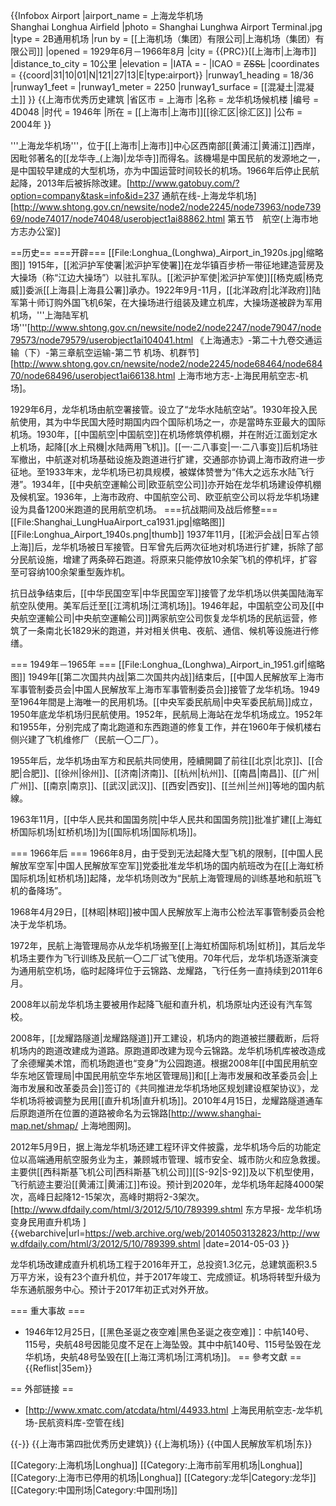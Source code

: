 {{Infobox Airport
|airport_name = 上海龙华机场<br />Shanghai Longhua Airfield
|photo = Shanghai Lunghwa Airport Terminal.jpg
|type = 2B通用机场
|run by = [[上海机场（集团）有限公司|上海机场（集团）有限公司]]
|opened = 1929年6月－1966年8月
|city = {{PRC}}[[上海市|上海市]]
|distance_to_city = 10公里
|elevation = 
|IATA = -
|ICAO = <s>ZSSL</s>
|coordinates = {{coord|31|10|01|N|121|27|13|E|type:airport}}
|runway1_heading = 18/36
|runway1_feet = 
|runway1_meter =  2250
|runway1_surface = [[混凝土|混凝土]]
}}
{{上海市优秀历史建筑
|省区市 = 上海市
|名称 = 龙华机场候机楼
|编号 = 4D048
|时代 = 1946年
|所在 = [[上海市|上海市]][[徐汇区|徐汇区]]
|公布 = 2004年
}}

'''上海龙华机场'''，位于[[上海市|上海市]]中心区西南部[[黄浦江|黄浦江]]西岸，因毗邻著名的[[龙华寺_(上海)|龙华寺]]而得名。該機場是中国民航的发源地之一，是中国较早建成的大型机场，亦为中国运营时间较长的机场。1966年后停止民航起降，2013年后被拆除改建。<ref>[http://www.gatobuy.com/?option=company&task=info&id=237 通航在线-上海龙华机场]</ref><ref>[http://www.shtong.gov.cn/newsite/node2/node2245/node73963/node73969/node74017/node74048/userobject1ai88862.html 第五节　航空(上海市地方志办公室)]</ref>

==历史==
===开辟===
[[File:Longhua_(Longhwa)_Airport_in_1920s.jpg|缩略图]]
1915年，[[淞沪护军使署|淞沪护军使署]]在龙华镇百步桥一带征地建造营房及大操场（称“江边大操场”）以驻扎军队。[[淞沪护军使|淞沪护军使]][[杨克威|杨克威]]委派[[上海县|上海县公署]]承办。1922年9月-11月，[[北洋政府|北洋政府]]陆军第十师订购外国飞机6架，在大操场进行组装及建立机库，大操场遂被辟为军用机场，'''上海陆军机场'''<ref>[http://www.shtong.gov.cn/newsite/node2/node2247/node79047/node79573/node79579/userobject1ai104041.html 《上海通志》-第二十九卷交通运输（下）-第三章航空运输-第二节 机场、机群节]</ref><ref name="shtong">[http://www.shtong.gov.cn/newsite/node2/node2245/node68464/node68470/node68496/userobject1ai66138.html 上海市地方志-上海民用航空志-机场]</ref>。

1929年6月，龙华机场由航空署接管。设立了“龙华水陆航空站”。1930年投入民航使用，其为中华民国大陸时期国内四个国际机场之一，亦是當時东亚最大的国际机场。1930年，[[中国航空|中国航空]]在机场修筑停机棚，并在附近江面划定水上机场，起降[[水上飛機|水陆两用飞机]]。[[一·二八事变|一·二八事变]]后机场驻军撤出，中航遂对机场基础设施及跑道进行扩建，交通部亦协调上海市政府进一步征地。至1933年末，龙华机场已初具规模，被媒体赞誉为“伟大之远东水陆飞行港”。1934年，[[中央航空運輸公司|欧亚航空公司]]亦开始在龙华机场建设停机棚及候机室。1936年，上海市政府、中国航空公司、欧亚航空公司以将龙华机场建设为具备1200米跑道的民用航空机场。<ref name="shtong" />
===抗战期间及战后修整===
[[File:Shanghai_LungHuaAirport_ca1931.jpg|缩略图]]
[[File:Longhua_Airport_1940s.png|thumb]]
1937年11月，[[淞沪会战|日军占领上海]]后，龙华机场被日军接管。日军曾先后两次征地对机场进行扩建，拆除了部分民航设施，增建了两条碎石跑道。将原来只能停放10余架飞机的停机坪，扩容至可容纳100余架重型轰炸机。

抗日战争结束后，[[中华民国空军|中华民国空军]]接管了龙华机场以供美国陆海军航空队使用。美军后迁至[[江湾机场|江湾机场]]。1946年起，中国航空公司及[[中央航空運輸公司|中央航空運輸公司]]两家航空公司恢复龙华机场的民航运营，修筑了一条南北长1829米的跑道，并对相关供电、夜航、通信、候机等设施进行修缮。<ref name="shtong" />

=== 1949年－1965年 ===
[[File:Longhua_(Longhwa)_Airport_in_1951.gif|缩略图]]
1949年[[第二次国共内战|第二次国共内战]]结束后，[[中国人民解放军上海市军事管制委员会|中国人民解放军上海市军事管制委员会]]接管了龙华机场。1949至1964年間是上海唯一的民用机场。[[中央军委民航局|中央军委民航局]]成立，1950年底龙华机场归民航使用。1952年，民航局上海站在龙华机场成立。1952年和1955年，分别完成了南北跑道和东西跑道的修复工作，并在1960年于候机楼右侧兴建了飞机维修厂（民航一〇二厂）。

1955年后，龙华机场由军方和民航共同使用，陸續開闢了前往[[北京|北京]]、[[合肥|合肥]]、[[徐州|徐州]]、[[济南|济南]]、[[杭州|杭州]]、[[南昌|南昌]]、[[广州|广州]]、[[南京|南京]]、[[武汉|武汉]]、[[西安|西安]]、[[兰州|兰州]]等地的国内航線。

1963年11月，[[中华人民共和国国务院|中华人民共和国国务院]]批准扩建[[上海虹桥国际机场|虹桥机场]]为[[国际机场|国际机场]]。

=== 1966年后 ===
1966年8月，由于受到无法起降大型飞机的限制，[[中国人民解放军空军|中国人民解放军空军]]党委批准龙华机场的国内航班改为在[[上海虹桥国际机场|虹桥机场]]起降，龙华机场则改为“民航上海管理局的训练基地和航班飞机的备降场”。

1968年4月29日，[[林昭|林昭]]被中国人民解放军上海市公检法军事管制委员会枪决于龙华机场。

1972年，民航上海管理局亦从龙华机场搬至[[上海虹桥国际机场|虹桥]]，其后龙华机场主要作为飞行训练及民航一〇二厂试飞使用。70年代后，龙华机场逐渐演变为通用航空机场，临时起降坪位于云锦路、龙耀路，飞行任务一直持续到2011年6月。

2008年以前龙华机场主要被用作起降飞艇和直升机，机场原址内还设有汽车驾校。

2008年，[[龙耀路隧道|龙耀路隧道]]开工建设，机场内的跑道被拦腰截断，后将机场内的跑道改建成为道路。原跑道即改建为现今云锦路。龙华机场机库被改造成了余德耀美术馆，而机场跑道也“变身”为公园跑道。根据2008年[[中国民用航空华东地区管理局|中国民用航空华东地区管理局]]和[[上海市发展和改革委员会|上海市发展和改革委员会]]签订的《共同推进龙华机场地区规划建设框架协议》，龙华机场将被调整为民用[[直升机场|直升机场]]。2010年4月15日，龙耀路隧道通车后原跑道所在位置的道路被命名为云锦路<ref>[http://www.shanghai-map.net/shmap/ 上海地图网]</ref>。

2012年5月9日，据上海龙华机场还建工程环评文件披露，龙华机场今后的功能定位以高端通用航空服务业为主，兼顾城市管理、城市安全、城市防火和应急救援。主要供[[西科斯基飞机公司|西科斯基飞机公司]][[S-92|S-92]]及以下机型使用，飞行航迹主要沿[[黄浦江|黄浦江]]布设。预计到2020年，龙华机场年起降4000架次，高峰日起降12-15架次，高峰时期将2-3架次。<ref>[http://www.dfdaily.com/html/3/2012/5/10/789399.shtml 东方早报- 龙华机场变身民用直升机场  ] {{webarchive|url=https://web.archive.org/web/20140503132823/http://www.dfdaily.com/html/3/2012/5/10/789399.shtml |date=2014-05-03 }}</ref>

龙华机场改建成直升机机场工程于2016年开工，总投资1.3亿元，总建筑面积3.5万平方米，设有23个直升机位，并于2017年竣工、完成颁证。机场将转型升级为华东通航服务中心。预计于2017年初正式对外开放。

=== 重大事故 ===
* 1946年12月25日，[[黑色圣诞之夜空难|黑色圣诞之夜空难]]：中航140号、115号，央航48号因能见度不足在上海坠毁。其中中航140号、115号坠毁在龙华机场，央航48号坠毁在[[上海江湾机场|江湾机场]]。
== 參考文獻 ==
{{Reflist|35em}}

== 外部链接 ==
* [http://www.xmatc.com/atcdata/html/44933.html 上海民用航空志-龙华机场-民航资料库-空管在线]

{{-}}
{{上海市第四批优秀历史建筑}}
{{上海机场}}
{{中国人民解放军机场|东}}

[[Category:上海机场|Longhua]]
[[Category:上海市前军用机场|Longhua]]
[[Category:上海市已停用的机场|Longhua]]
[[Category:龙华|Category:龙华]]
[[Category:中国刑场|Category:中国刑场]]